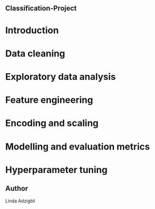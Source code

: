 ## Classification-Project

# Introduction

# Data cleaning

# Exploratory data analysis

# Feature engineering


# Encoding and scaling

# Modelling and evaluation metrics

# Hyperparameter tuning

## Author
Linda Adzigbli